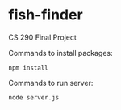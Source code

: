 # fish-finder
CS 290 Final Project

Commands to install packages:

`npm install`

Commands to run server:

`node server.js`